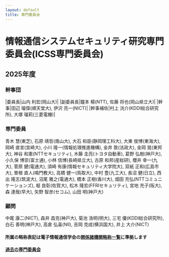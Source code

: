 ```yaml
---
layout: default
title: 専門委員会
---
```


# 情報通信システムセキュリティ研究専門委員会(ICSS専門委員会)

## 2025年度

### 幹事団

|委員長|山内 利宏(岡山大)|
|副委員長|鐘本 楊(NTT), 佐藤 将也(岡山県立大)|
|幹事|田辺 瑠偉(順天堂大), 伊沢 亮一(NICT)|
|幹事補佐|村上 洸介(KDDI総合研究所), 大塚 瑠莉(三菱電機)|


### 専門委員

青木 慧(東芝), 
石原 靖哲(南山大), 
大石 和臣(静岡理工科大), 
大東 俊博(東海大), 
岡崎 直宣(宮崎大), 
小川 隆一(情報処理推進機構), 
金井 敦(法政大), 
金岡 晃(東邦大), 
神谷 和憲(NTTセキュリティ), 
木藤 圭亮(トヨタ自動車), 
葛野 弘樹(神戸大), 
小久保 博崇(富士通), 
小林 信博(長崎県立大), 
古原 和邦(産総研), 
櫻井 幸一(九大), 
菅原 健(電通大), 
須崎 有康(情報セキュリティ大学院大), 
双紙 正和(広島市大), 
曽根 直人(鳴門教大), 
高橋 健一(鳥取大), 
中村 豊(九工大), 
長沼 健(日立), 
西出 隆志(筑波大), 
沼尾 雅之(電通大), 
橋本 正樹(香川大), 
畑田 充弘(NTTコミュニケーションズ), 
堀 良彰(佐賀大), 
松木 隆宏(FFRIセキュリティ), 
宮地 充子(阪大), 
森 達哉(早大), 
矢野 智彦(セコム), 
山田 明(神戸大)

### 顧問

中尾 康二(NICT), 
森井 昌克(神戸大), 
菊池 浩明(明大), 
三宅 優(KDDI総合研究所), 
白石 善明(神戸大), 
高倉 弘喜(NII), 
吉岡 克成(横浜国大), 
井上 大介(NICT)


#### 所属の略称表記は電子情報通信学会の[関係諸機関略称一覧](https://www.ieice.org/jpn_r/about/kikanryakusho.html)に準拠します

#### [過去の専門委員会](committee-past.html)
